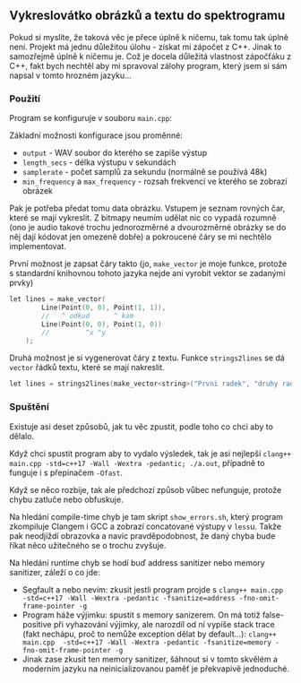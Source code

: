 ## Vykreslovátko obrázků a textu do spektrogramu

Pokud si myslíte, že taková věc je přece úplně k ničemu, tak tomu tak úplně není. Projekt má jednu důležitou úlohu - získat mi zápočet z C++. Jinak to samozřejmě úplně k ničemu je. Což je docela důležitá vlastnost zápočťáku z C++, fakt bych nechtěl aby mi spravoval zálohy program, který jsem si sám napsal v tomto hrozném jazyku...

### Použití

Program se konfiguruje v souboru `main.cpp`:

Základní možnosti konfigurace jsou proměnné:

* `output` - WAV soubor do kterého se zapíše výstup
* `length_secs` - délka výstupu v sekundách
* `samplerate` - počet samplů za sekundu (normálně se používá 48k)
* `min_frequency` a `max_frequency` - rozsah frekvencí ve kterého se zobrazí obrázek

Pak je potřeba předat tomu data obrázku. Vstupem je seznam rovných čar, které se mají vykreslit. Z bitmapy neumím udělat nic co vypadá rozumně (ono je audio takové trochu jednorozměrné a dvourozměrné obrázky se do něj dají kódovat jen omezeně dobře) a pokroucené čáry se mi nechtělo implementovat.

První možnost je zapsat čáry takto (jo, `make_vector` je moje funkce, protože s standardní knihovnou tohoto jazyka nejde ani vyrobit vektor se zadanými prvky)

```C++
let lines = make_vector(
        Line(Point(0, 0), Point(1, 1)),
        //   ^ odkud      ^ kam
        Line(Point(0, 0), Point(1, 0))
        //         ^x ^y
    );
```

Druhá možnost je si vygenerovat čáry z textu. Funkce `strings2lines` se dá `vector` řádků textu, které se mají nakreslit.

```C++
let lines = strings2lines(make_vector<string>("Prvni radek", "druhy radek"), 1);
```

### Spuštění

Existuje asi deset způsobů, jak tu věc zpustit, podle toho co chci aby to dělalo.

Když chci spustit program aby to vydalo výsledek, tak je asi nejlepší `clang++ main.cpp -std=c++17 -Wall -Wextra -pedantic; ./a.out`, případně to funguje i s přepínačem `-Ofast`.

Když se něco rozbije, tak ale předchozí způsob vůbec nefunguje, protože chybu zatluče nebo obfuskuje.

Na hledání compile-time chyb je tam skript `show_errors.sh`, který program zkompiluje Clangem i GCC a zobrazí concatované výstupy v `less`u. Takže pak neodjíždí obrazovka a navíc pravděpodobnost, že daný chyba bude říkat něco užitečného se o trochu zvyšuje.

Na hledání runtime chyb se hodí buď address sanitizer nebo memory sanitizer, záleží o co jde:
* Segfault a nebo nevím: zkusit jestli program projde s `clang++ main.cpp  -std=c++17 -Wall -Wextra -pedantic -fsanitize=address -fno-omit-frame-pointer -g`
* Program háže výjimku: spustit s memory sanizerem. On má totiž false-positive při vyhazování výjimky, ale narozdíl od ní vypíše stack trace (fakt nechápu, proč to nemůže exception dělat by default...): `clang++ main.cpp  -std=c++17 -Wall -Wextra -pedantic -fsanitize=memory -fno-omit-frame-pointer -g`
* Jinak zase zkusit ten memory sanitizer, šáhnout si v tomto skvělém a moderním jazyku na neinicializovanou paměť je překvapivě jednoduché.
